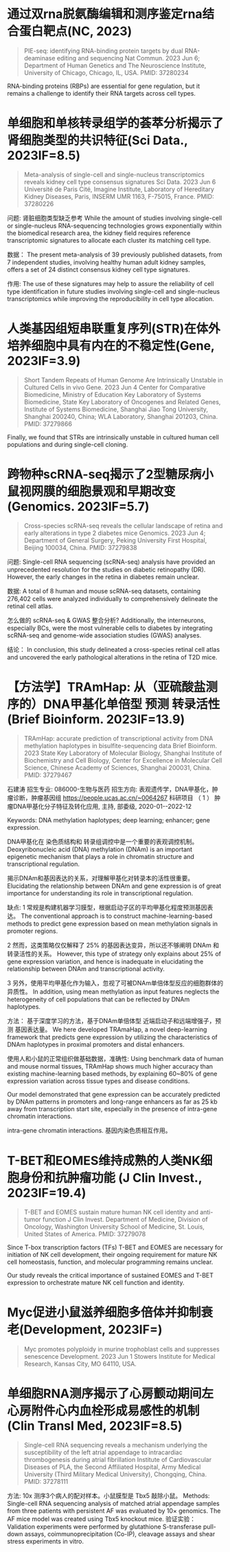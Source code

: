 # 通过双rna脱氨酶编辑和测序鉴定rna结合蛋白靶点(NC, 2023)
> PIE-seq: identifying RNA-binding protein targets by dual RNA-deaminase editing and sequencing
> Nat Commun. 2023 Jun 6;
> Department of Human Genetics and The Neuroscience Institute, University of Chicago, Chicago, IL, USA.
> PMID: 37280234

RNA-binding proteins (RBPs) are essential for gene regulation, but it remains a challenge to identify their RNA targets across cell types.



# 单细胞和单核转录组学的荟萃分析揭示了肾细胞类型的共识特征(Sci Data., 2023IF=8.5)
> Meta-analysis of single-cell and single-nucleus transcriptomics reveals kidney cell type consensus signatures
> Sci Data. 2023 Jun 6
> Université de Paris Cité, Imagine Institute, Laboratory of Hereditary Kidney Diseases, Paris, INSERM UMR 1163, F-75015, France.
> PMID: 37280226

问题: 肾脏细胞类型缺乏参考
While the amount of studies involving single-cell or single-nucleus RNA-sequencing technologies grows exponentially within the biomedical research area, the kidney field requires reference transcriptomic signatures to allocate each cluster its matching cell type. 

数据：
The present meta-analysis of 39 previously published datasets, from 7 independent studies, involving healthy human adult kidney samples, offers a set of 24 distinct consensus kidney cell type signatures. 

作用:
The use of these signatures may help to assure the reliability of cell type identification in future studies involving single-cell and single-nucleus transcriptomics while improving the reproducibility in cell type allocation.




# 人类基因组短串联重复序列(STR)在体外培养细胞中具有内在的不稳定性(Gene, 2023IF=3.9)
> Short Tandem Repeats of Human Genome Are Intrinsically Unstable in Cultured Cells in vivo
> Gene. 2023 Jun 4
>  Center for Comparative Biomedicine, Ministry of Education Key Laboratory of Systems Biomedicine, State Key Laboratory of Oncogenes and Related Genes, Institute of Systems Biomedicine, Shanghai Jiao Tong University, Shanghai 200240, China; WLA Laboratory, Shanghai 201203, China.
> PMID: 37279866

Finally, we found that STRs are intrinsically unstable in cultured human cell populations and during single-cell cloning.




# 跨物种scRNA-seq揭示了2型糖尿病小鼠视网膜的细胞景观和早期改变(Genomics. 2023IF=5.7)
> Cross-species scRNA-seq reveals the cellular landscape of retina and early alterations in type 2 diabetes mice
> Genomics. 2023 Jun 4;
> Department of General Surgery, Peking University First Hospital, Beijing 100034, China.
> PMID: 37279838

问题:
Single-cell RNA sequencing (scRNA-seq) analysis have provided an unprecedented resolution for the studies on diabetic retinopathy (DR). However, the early changes in the retina in diabetes remain unclear. 

数据:
A total of 8 human and mouse scRNA-seq datasets, containing 276,402 cells were analyzed individually to comprehensively delineate the retinal cell atlas. 

怎么做的 scRNA-seq & GWAS 整合分析?
Additionally, the interneurons, especially BCs, were the most vulnerable cells to diabetes by integrating scRNA-seq and genome-wide association studies (GWAS) analyses. 

结论：
In conclusion, this study delineated a cross-species retinal cell atlas and uncovered the early pathological alterations in the retina of T2D mice.





# 【方法学】TRAmHap: 从（亚硫酸盐测序的）DNA甲基化单倍型 预测 转录活性(Brief Bioinform. 2023IF=13.9)
> TRAmHap: accurate prediction of transcriptional activity from DNA methylation haplotypes in bisulfite-sequencing data
> Brief Bioinform. 2023 
> State Key Laboratory of Molecular Biology, Shanghai Institute of Biochemistry and Cell Biology, Center for Excellence in Molecular Cell Science, Chinese Academy of Sciences, Shanghai 200031, China.
> PMID: 37279467

石建涛
招生专业: 086000-生物与医药
招生方向: 表观遗传学，DNA甲基化，肿瘤诊断，肿瘤基因组
https://people.ucas.ac.cn/~0064267
科研项目
（ 1 ） 肿瘤DNA甲基化分子特征及转化应用, 主持, 部委级, 2020-01--2022-12


Keywords: DNA methylation haplotypes; deep learning; enhancer; gene expression.

DNA甲基化在 染色质结构和 转录组调控中是一个重要的表观调控机制。
Deoxyribonucleic acid (DNA) methylation (DNAm) is an important epigenetic mechanism that plays a role in chromatin structure and transcriptional regulation. 

揭示DNAm和基因表达的关系，对理解甲基化对转录本的活性很重要。
Elucidating the relationship between DNAm and gene expression is of great importance for understanding its role in transcriptional regulation. 

缺点:
1 常规是构建机器学习膜型，根据启动子区的平均甲基化程度预测基因表达。
The conventional approach is to construct machine-learning-based methods to predict gene expression based on mean methylation signals in promoter regions. 

2 然而，这类策略仅仅解释了 25% 的基因表达变异，所以还不够阐明 DNAm 和 转录活性的关系。
However, this type of strategy only explains about 25% of gene expression variation, and hence is inadequate in elucidating the relationship between DNAm and transcriptional activity. 

3 另外，使用平均甲基化作为输入，忽视了可被DNAm单倍体型反应的细胞群体的异质性。
In addition, using mean methylation as input features neglects the heterogeneity of cell populations that can be reflected by DNAm haplotypes. 


方法： 基于深度学习的方法，基于DNAm单倍体型 近端启动子和远端增强子，预测 基因表达量。
We here developed TRAmaHap, a novel deep-learning framework that predicts gene expression by utilizing the characteristics of DNAm haplotypes in proximal promoters and distal enhancers. 

使用人和小鼠的正常组织做基础数据，准确性:
Using benchmark data of human and mouse normal tissues, TRAmHap shows much higher accuracy than existing machine-learning based methods, by explaining 60~80% of gene expression variation across tissue types and disease conditions. 


Our model demonstrated that gene expression can be accurately predicted by DNAm patterns in promoters and long-range enhancers as far as 25 kb away from transcription start site, especially in the presence of intra-gene chromatin interactions.

intra-gene chromatin interactions. 基因内染色质相互作用。




# T-BET和EOMES维持成熟的人类NK细胞身份和抗肿瘤功能 (J Clin Invest., 2023IF=19.4)
> T-BET and EOMES sustain mature human NK cell identity and anti-tumor function
> J Clin Invest.
> Department of Medicine, Division of Oncology, Washington University School of Medicine, St. Louis, United States of America.
> PMID: 37279078

Since T-box transcription factors (TFs) T-BET and EOMES are necessary for initiation of NK cell development, their ongoing requirement for mature NK cell homeostasis, function, and molecular programming remains unclear. 

Our study reveals the critical importance of sustained EOMES and T-BET expression to orchestrate mature NK cell function and identity.





# Myc促进小鼠滋养细胞多倍体并抑制衰老(Development, 2023IF=)
> Myc promotes polyploidy in murine trophoblast cells and suppresses senescence
> Development. 2023 Jun 1
> Stowers Institute for Medical Research, Kansas City, MO 64110, USA.





# 单细胞RNA测序揭示了心房颤动期间左心房附件心内血栓形成易感性的机制(Clin Transl Med, 2023IF=8.5)
> Single-cell RNA sequencing reveals a mechanism underlying the susceptibility of the left atrial appendage to intracardiac thrombogenesis during atrial fibrillation
> Institute of Cardiovascular Diseases of PLA, the Second Affiliated Hospital, Army Medical University (Third Military Medical University), Chongqing, China.
> PMID: 37278111

方法: 10x 测序3个病人的配对样本。小鼠膜型是 Tbx5 敲除小鼠。
Methods: Single-cell RNA sequencing analysis of matched atrial appendage samples from three patients with persistent AF was evaluated by 10× genomics. 
The AF mice model was created using Tbx5 knockout mice. 
验证实验：
Validation experiments were performed by glutathione S-transferase pull-down assays, coimmunoprecipitation (Co-IP), cleavage assays and shear stress experiments in vitro.





